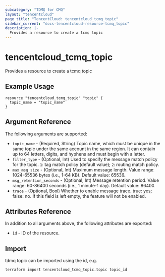 ```yaml
---
subcategory: "TDMQ for CMQ"
layout: "tencentcloud"
page_title: "TencentCloud: tencentcloud_tcmq_topic"
sidebar_current: "docs-tencentcloud-resource-tcmq_topic"
description: |-
  Provides a resource to create a tcmq topic
---
```


# tencentcloud_tcmq_topic

Provides a resource to create a tcmq topic

## Example Usage

```hcl
resource "tencentcloud_tcmq_topic" "topic" {
  topic_name = "topic_name"
}
```

## Argument Reference

The following arguments are supported:

* `topic_name` - (Required, String) Topic name, which must be unique in the same topic under the same account in the same region. It can contain up to 64 letters, digits, and hyphens and must begin with a letter.
* `filter_type` - (Optional, Int) Used to specify the message match policy for the topic. `1`: tag match policy (default value); `2`: routing match policy.
* `max_msg_size` - (Optional, Int) Maximum message length. Value range: 1024-65536 bytes (i.e., 1-64 KB). Default value: 65536.
* `msg_retention_seconds` - (Optional, Int) Message retention period. Value range: 60-86400 seconds (i.e., 1 minute-1 day). Default value: 86400.
* `trace` - (Optional, Bool) Whether to enable message trace. true: yes; false: no. If this field is left empty, the feature will not be enabled.

## Attributes Reference

In addition to all arguments above, the following attributes are exported:

* `id` - ID of the resource.



## Import

tdmq topic can be imported using the id, e.g.

```
terraform import tencentcloud_tcmq_topic.topic topic_id
```


